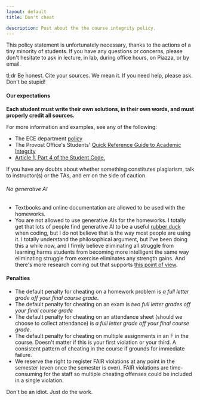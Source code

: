 ```yaml
---
layout: default
title: Don't cheat

description: Post about the the course integrity policy.
---
```


This policy statement is unfortunately necessary, thanks to the actions of a tiny minority of students. If you have any questions or concerns, please don't hesitate to ask in lecture, in lab, during office hours, on Piazza, or by email.

tl;dr Be honest. Cite your sources. We mean it. If you need help, please ask. Don't be stupid!

#### Our expectations

**Each student must write their own solutions, in their own words, and must properly credit all sources.**

For more information and examples, see any of the following:

- The ECE department [policy](https://ece.illinois.edu/academics/ugrad/advising-tips/academic-honesty)
- The Provost Office's Students' [Quick Reference Guide to Academic Integrity](https://provost.illinois.edu/policies/policies/academic-integrity/students-quick-reference-guide-to-academic-integrity/)
- [Article 1, Part 4 of the Student Code.](https://studentcode.illinois.edu/article1/part4/1-401/)

If you have any doubts about whether something constitutes plagiarism, talk to instructor(s) or the TAs, and err on the side of caution.

###### No generative AI 

- Textbooks and online documentation are allowed to be used with the homeworks.  
- You are not allowed to use generative AIs for the homeworks. I totally get that lots of people find generative AI to be a useful [rubber duck](https://en.wikipedia.org/wiki/Rubber_duck) when coding, but I do not believe that is the way most people are using it. I totally understand the philosophical argument, but I've been doing this a while now, and I firmly believe eliminating all struggle from learning harms students from becoming more intelligent the same way eliminating struggle from exercise eliminates any strength gains. And there's more research coming out that supports [this point of view](https://papers.ssrn.com/sol3/papers.cfm?abstract_id=4895486). 

#### Penalties

- The default penalty for cheating on a homework problem is *a full letter grade off your final course grade*.
- The default penalty for cheating on an exam is *two full letter grades off your final course grade*
- The default penalty for cheating on an attendance sheet (should we choose to collect attendance) is *a full letter grade off your final course grade*.
- The default penalty for cheating on multiple assignments in an F in the course. Doesn't matter if this is your first violation or your third. A consistent pattern of cheating in the course if grounds for immediate failure. 
- We reserve the right to register FAIR violations at any point in the semester (even once the semester is over). FAIR violations are time-consuming for the staff so multiple cheating offenses could be included in a single violation. 

Don't be an idiot. Just do the work.

